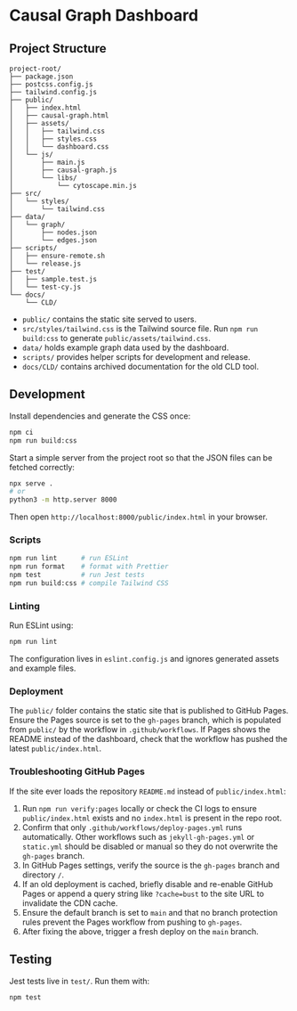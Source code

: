 # Causal Graph Dashboard



## Project Structure

```
project-root/
├── package.json
├── postcss.config.js
├── tailwind.config.js
├── public/
│   ├── index.html
│   ├── causal-graph.html
│   ├── assets/
│   │   ├── tailwind.css
│   │   ├── styles.css
│   │   └── dashboard.css
│   └── js/
│       ├── main.js
│       ├── causal-graph.js
│       └── libs/
│           └── cytoscape.min.js
├── src/
│   └── styles/
│       └── tailwind.css
├── data/
│   └── graph/
│       ├── nodes.json
│       └── edges.json
├── scripts/
│   ├── ensure-remote.sh
│   └── release.js
├── test/
│   ├── sample.test.js
│   └── test-cy.js
└── docs/
    └── CLD/
```

* `public/` contains the static site served to users.
* `src/styles/tailwind.css` is the Tailwind source file. Run `npm run build:css` to generate `public/assets/tailwind.css`.
* `data/` holds example graph data used by the dashboard.
* `scripts/` provides helper scripts for development and release.
* `docs/CLD/` contains archived documentation for the old CLD tool.

## Development

Install dependencies and generate the CSS once:

```bash
npm ci
npm run build:css
```

Start a simple server from the project root so that the JSON files can be fetched correctly:

```bash
npx serve .
# or
python3 -m http.server 8000
```

Then open `http://localhost:8000/public/index.html` in your browser.

### Scripts

```bash
npm run lint      # run ESLint
npm run format    # format with Prettier
npm test          # run Jest tests
npm run build:css # compile Tailwind CSS
```
### Linting

Run ESLint using:

```bash
npm run lint
```

The configuration lives in `eslint.config.js` and ignores generated assets and example files.


### Deployment

The `public/` folder contains the static site that is published to GitHub Pages.
Ensure the Pages source is set to the `gh-pages` branch, which is populated from
`public/` by the workflow in `.github/workflows`. If Pages shows the README
instead of the dashboard, check that the workflow has pushed the latest
`public/index.html`.

### Troubleshooting GitHub Pages

If the site ever loads the repository `README.md` instead of `public/index.html`:

1. Run `npm run verify:pages` locally or check the CI logs to ensure `public/index.html` exists and no `index.html` is present in the repo root.
2. Confirm that only `.github/workflows/deploy-pages.yml` runs automatically. Other workflows such as `jekyll-gh-pages.yml` or `static.yml` should be disabled or manual so they do not overwrite the `gh-pages` branch.
3. In GitHub Pages settings, verify the source is the `gh-pages` branch and directory `/`.
4. If an old deployment is cached, briefly disable and re-enable GitHub Pages or append a query string like `?cache=bust` to the site URL to invalidate the CDN cache.
5. Ensure the default branch is set to `main` and that no branch protection rules prevent the Pages workflow from pushing to `gh-pages`.
6. After fixing the above, trigger a fresh deploy on the `main` branch.



## Testing

Jest tests live in `test/`. Run them with:

```bash
npm test
```
